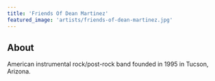 ```yaml
---
title: 'Friends Of Dean Martinez'
featured_image: 'artists/friends-of-dean-martinez.jpg'
---
```


## About

American instrumental rock/post-rock band founded in 1995 in  Tucson, Arizona.

